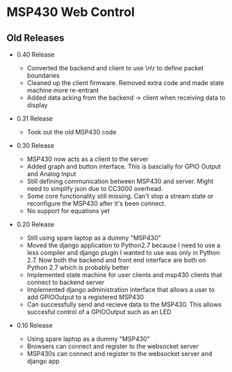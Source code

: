 MSP430 Web Control
=================

Old Releases
-----------------
* 0.40 Release
    * Converted the backend and client to use \n\r to define packet boundaries
    * Cleaned up the client firmware. Removed extra code and made state machine more re-entrant
    * Added data acking from the backend -> client when receiving data to display

* 0.31 Release
    * Took out the old MSP430 code

* 0.30 Release
    * MSP430 now acts as a client to the server
    * Added graph and button interface. This is bascially for GPIO Output and Analog Input
    * Still defining communication between MSP430 and server. Might need to simplify json due to CC3000 overhead.
    * Some core functionality still missing. Can't stop a stream state or reconfigure the MSP430 after it's been connect.
    * No support for equations yet

* 0.20 Release
    * Still using spare laptop as a dummy "MSP430"
    * Moved the django application to Python2.7 because I need to use a less compiler and django plugin I wanted to use was only in Python 2.7. Now both the backend and front end interface are both on Python 2.7 which is probably better
    * Implemented state machine for user clients and msp430 clients that connect to backend server
    * Implemented django administration interface that allows a user to add GPIOOutput to a registered MSP430
    * Can successfully send and recieve data to the MSP430. This allows succesful control of a GPIOOutput such as an LED

* 0.10 Release
    * Using spare laptop as a dummy "MSP430"
    * Browsers can connect and register to the websocket server
    * MSP430s can connect and register to the websocket server and django app
